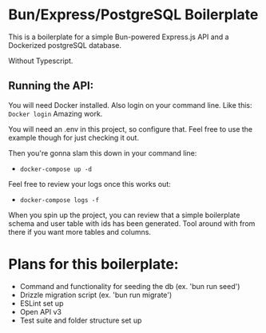 # Bun/Express/PostgreSQL Boilerplate

This is a boilerplate for a simple Bun-powered Express.js API and a Dockerized postgreSQL database.

Without Typescript.

## Running the API:
You will need Docker installed. Also login on your command line. Like this:
```Docker login``` Amazing work.

You will need an .env in this project, so configure that. Feel free to use the example though for just checking it out.

Then you're gonna slam this down in your command line:
- ```docker-compose up -d```

Feel free to review your logs once this works out:
- ```docker-compose logs -f```

When you spin up the project, you can review that a simple boilerplate schema and user table with ids has been generated. Tool around with from there if you want more tables and columns.

# Plans for this boilerplate:
- Command and functionality for seeding the db (ex. 'bun run seed')
- Drizzle migration script (ex. 'bun run migrate')
- ESLint set up
- Open API v3
- Test suite and folder structure set up
